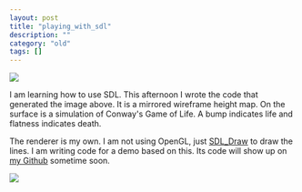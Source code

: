 ```yaml
---
layout: post
title: "playing_with_sdl"
description: ""
category: "old"
tags: []
---
```



[![](http://www.hackniac.com/blog/wp-content/uploads/2012/09/3dconway-1024x576.png)](http://www.hackniac.com/blog/wp-content/uploads/2012/09/3dconway.png)

I am learning how to use SDL. This afternoon I wrote the code that generated the image above. It is a mirrored wireframe height map. On the surface is a simulation of Conway's Game of Life. A bump indicates life and flatness indicates death.

The renderer is my own. I am not using OpenGL, just [SDL_Draw](http://sdl-draw.sourceforge.net/) to draw the lines. I am writing code for a demo based on this. Its code will show up on [my Github](https://github.com/jmptable) sometime soon.

[![](http://www.hackniac.com/blog/wp-content/uploads/2012/09/3dconway2-1024x576.png)](http://www.hackniac.com/blog/wp-content/uploads/2012/09/3dconway2.png)

